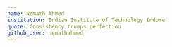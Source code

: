 ```yaml
---
name: Nemath Ahmed
institution: Indian Institute of Technology Indore
quote: Consistency trumps perfection
github_user: nemathahmed
---
```

